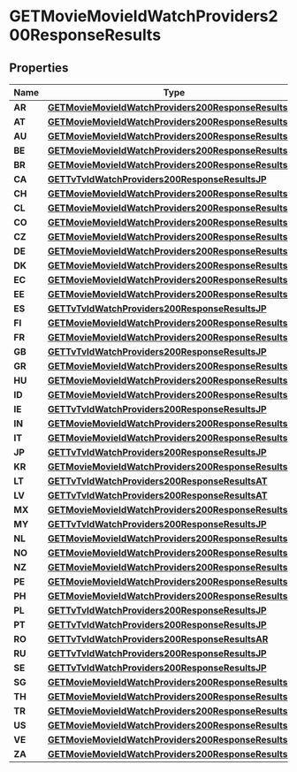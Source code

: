 

# GETMovieMovieIdWatchProviders200ResponseResults


## Properties

| Name | Type | Description | Notes |
|------------ | ------------- | ------------- | -------------|
|**AR** | [**GETMovieMovieIdWatchProviders200ResponseResultsAR**](GETMovieMovieIdWatchProviders200ResponseResultsAR.md) |  |  [optional] |
|**AT** | [**GETMovieMovieIdWatchProviders200ResponseResultsAT**](GETMovieMovieIdWatchProviders200ResponseResultsAT.md) |  |  [optional] |
|**AU** | [**GETMovieMovieIdWatchProviders200ResponseResultsAU**](GETMovieMovieIdWatchProviders200ResponseResultsAU.md) |  |  [optional] |
|**BE** | [**GETMovieMovieIdWatchProviders200ResponseResultsBE**](GETMovieMovieIdWatchProviders200ResponseResultsBE.md) |  |  [optional] |
|**BR** | [**GETMovieMovieIdWatchProviders200ResponseResultsAU**](GETMovieMovieIdWatchProviders200ResponseResultsAU.md) |  |  [optional] |
|**CA** | [**GETTvTvIdWatchProviders200ResponseResultsJP**](GETTvTvIdWatchProviders200ResponseResultsJP.md) |  |  [optional] |
|**CH** | [**GETMovieMovieIdWatchProviders200ResponseResultsAU**](GETMovieMovieIdWatchProviders200ResponseResultsAU.md) |  |  [optional] |
|**CL** | [**GETMovieMovieIdWatchProviders200ResponseResultsCL**](GETMovieMovieIdWatchProviders200ResponseResultsCL.md) |  |  [optional] |
|**CO** | [**GETMovieMovieIdWatchProviders200ResponseResultsAR**](GETMovieMovieIdWatchProviders200ResponseResultsAR.md) |  |  [optional] |
|**CZ** | [**GETMovieMovieIdWatchProviders200ResponseResultsBE**](GETMovieMovieIdWatchProviders200ResponseResultsBE.md) |  |  [optional] |
|**DE** | [**GETMovieMovieIdWatchProviders200ResponseResultsAT**](GETMovieMovieIdWatchProviders200ResponseResultsAT.md) |  |  [optional] |
|**DK** | [**GETMovieMovieIdWatchProviders200ResponseResultsAU**](GETMovieMovieIdWatchProviders200ResponseResultsAU.md) |  |  [optional] |
|**EC** | [**GETMovieMovieIdWatchProviders200ResponseResultsCL**](GETMovieMovieIdWatchProviders200ResponseResultsCL.md) |  |  [optional] |
|**EE** | [**GETMovieMovieIdWatchProviders200ResponseResultsCL**](GETMovieMovieIdWatchProviders200ResponseResultsCL.md) |  |  [optional] |
|**ES** | [**GETTvTvIdWatchProviders200ResponseResultsJP**](GETTvTvIdWatchProviders200ResponseResultsJP.md) |  |  [optional] |
|**FI** | [**GETMovieMovieIdWatchProviders200ResponseResultsBE**](GETMovieMovieIdWatchProviders200ResponseResultsBE.md) |  |  [optional] |
|**FR** | [**GETMovieMovieIdWatchProviders200ResponseResultsCL**](GETMovieMovieIdWatchProviders200ResponseResultsCL.md) |  |  [optional] |
|**GB** | [**GETTvTvIdWatchProviders200ResponseResultsJP**](GETTvTvIdWatchProviders200ResponseResultsJP.md) |  |  [optional] |
|**GR** | [**GETMovieMovieIdWatchProviders200ResponseResultsAR**](GETMovieMovieIdWatchProviders200ResponseResultsAR.md) |  |  [optional] |
|**HU** | [**GETMovieMovieIdWatchProviders200ResponseResultsAU**](GETMovieMovieIdWatchProviders200ResponseResultsAU.md) |  |  [optional] |
|**ID** | [**GETMovieMovieIdWatchProviders200ResponseResultsAR**](GETMovieMovieIdWatchProviders200ResponseResultsAR.md) |  |  [optional] |
|**IE** | [**GETTvTvIdWatchProviders200ResponseResultsJP**](GETTvTvIdWatchProviders200ResponseResultsJP.md) |  |  [optional] |
|**IN** | [**GETMovieMovieIdWatchProviders200ResponseResultsBE**](GETMovieMovieIdWatchProviders200ResponseResultsBE.md) |  |  [optional] |
|**IT** | [**GETMovieMovieIdWatchProviders200ResponseResultsBE**](GETMovieMovieIdWatchProviders200ResponseResultsBE.md) |  |  [optional] |
|**JP** | [**GETTvTvIdWatchProviders200ResponseResultsJP**](GETTvTvIdWatchProviders200ResponseResultsJP.md) |  |  [optional] |
|**KR** | [**GETMovieMovieIdWatchProviders200ResponseResultsKR**](GETMovieMovieIdWatchProviders200ResponseResultsKR.md) |  |  [optional] |
|**LT** | [**GETTvTvIdWatchProviders200ResponseResultsAT**](GETTvTvIdWatchProviders200ResponseResultsAT.md) |  |  [optional] |
|**LV** | [**GETTvTvIdWatchProviders200ResponseResultsAT**](GETTvTvIdWatchProviders200ResponseResultsAT.md) |  |  [optional] |
|**MX** | [**GETMovieMovieIdWatchProviders200ResponseResultsAR**](GETMovieMovieIdWatchProviders200ResponseResultsAR.md) |  |  [optional] |
|**MY** | [**GETTvTvIdWatchProviders200ResponseResultsJP**](GETTvTvIdWatchProviders200ResponseResultsJP.md) |  |  [optional] |
|**NL** | [**GETMovieMovieIdWatchProviders200ResponseResultsCL**](GETMovieMovieIdWatchProviders200ResponseResultsCL.md) |  |  [optional] |
|**NO** | [**GETMovieMovieIdWatchProviders200ResponseResultsKR**](GETMovieMovieIdWatchProviders200ResponseResultsKR.md) |  |  [optional] |
|**NZ** | [**GETMovieMovieIdWatchProviders200ResponseResultsKR**](GETMovieMovieIdWatchProviders200ResponseResultsKR.md) |  |  [optional] |
|**PE** | [**GETMovieMovieIdWatchProviders200ResponseResultsAR**](GETMovieMovieIdWatchProviders200ResponseResultsAR.md) |  |  [optional] |
|**PH** | [**GETMovieMovieIdWatchProviders200ResponseResultsAU**](GETMovieMovieIdWatchProviders200ResponseResultsAU.md) |  |  [optional] |
|**PL** | [**GETTvTvIdWatchProviders200ResponseResultsJP**](GETTvTvIdWatchProviders200ResponseResultsJP.md) |  |  [optional] |
|**PT** | [**GETTvTvIdWatchProviders200ResponseResultsJP**](GETTvTvIdWatchProviders200ResponseResultsJP.md) |  |  [optional] |
|**RO** | [**GETTvTvIdWatchProviders200ResponseResultsAR**](GETTvTvIdWatchProviders200ResponseResultsAR.md) |  |  [optional] |
|**RU** | [**GETTvTvIdWatchProviders200ResponseResultsJP**](GETTvTvIdWatchProviders200ResponseResultsJP.md) |  |  [optional] |
|**SE** | [**GETTvTvIdWatchProviders200ResponseResultsJP**](GETTvTvIdWatchProviders200ResponseResultsJP.md) |  |  [optional] |
|**SG** | [**GETMovieMovieIdWatchProviders200ResponseResultsCL**](GETMovieMovieIdWatchProviders200ResponseResultsCL.md) |  |  [optional] |
|**TH** | [**GETMovieMovieIdWatchProviders200ResponseResultsAR**](GETMovieMovieIdWatchProviders200ResponseResultsAR.md) |  |  [optional] |
|**TR** | [**GETMovieMovieIdWatchProviders200ResponseResultsKR**](GETMovieMovieIdWatchProviders200ResponseResultsKR.md) |  |  [optional] |
|**US** | [**GETMovieMovieIdWatchProviders200ResponseResultsAU**](GETMovieMovieIdWatchProviders200ResponseResultsAU.md) |  |  [optional] |
|**VE** | [**GETMovieMovieIdWatchProviders200ResponseResultsAR**](GETMovieMovieIdWatchProviders200ResponseResultsAR.md) |  |  [optional] |
|**ZA** | [**GETMovieMovieIdWatchProviders200ResponseResultsAU**](GETMovieMovieIdWatchProviders200ResponseResultsAU.md) |  |  [optional] |



